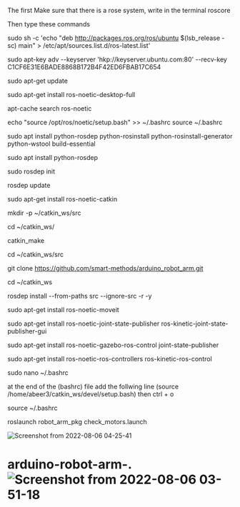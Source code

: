 The first Make sure that there is a rose system, write in the terminal roscore


Then type these commands


sudo sh -c 'echo "deb http://packages.ros.org/ros/ubuntu $(lsb_release -sc) main" > /etc/apt/sources.list.d/ros-latest.list'

sudo apt-key adv --keyserver 'hkp://keyserver.ubuntu.com:80' --recv-key C1CF6E31E6BADE8868B172B4F42ED6FBAB17C654

sudo apt-get update

sudo apt-get install ros-noetic-desktop-full

apt-cache search ros-noetic

echo "source /opt/ros/noetic/setup.bash" >> ~/.bashrc
source ~/.bashrc

sudo apt install python-rosdep python-rosinstall python-rosinstall-generator python-wstool build-essential

sudo apt install python-rosdep

sudo rosdep init

rosdep update

sudo apt-get install ros-noetic-catkin

mkdir -p ~/catkin_ws/src

cd ~/catkin_ws/

catkin_make

cd ~/catkin_ws/src

git clone https://github.com/smart-methods/arduino_robot_arm.git 

cd ~/catkin_ws

rosdep install --from-paths src --ignore-src -r -y

sudo apt-get install ros-noetic-moveit

sudo apt-get install ros-noetic-joint-state-publisher ros-kinetic-joint-state-publisher-gui

sudo apt-get install ros-noetic-gazebo-ros-control joint-state-publisher

sudo apt-get install ros-noetic-ros-controllers ros-kinetic-ros-control

sudo nano ~/.bashrc

at the end of the (bashrc) file add the follwing line
(source /home/abeer3/catkin_ws/devel/setup.bash)
then 
ctrl + o

source ~/.bashrc

roslaunch robot_arm_pkg check_motors.launch










![Screenshot from 2022-08-06 04-25-41](https://user-images.githubusercontent.com/109627340/183228325-a45d5c40-4a3f-43fc-9071-510fb73e0a73.png)







# arduino-robot-arm-.![Screenshot from 2022-08-06 03-51-18](https://user-images.githubusercontent.com/109627340/183227747-49539164-9991-4cd3-80aa-d594e2311c40.png)
